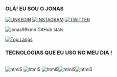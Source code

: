 ### OLÁ! EU SOU O JONAS 


[![LINKEDIN](https://img.shields.io/badge/LinkedIn-0077B5?style=for-the-badge&logo=linkedin&logoColor=white)](https://www.linkedin.com/in/jonas-desenvolvedor-web--369440151/) 
[![INSTAGRAM](https://img.shields.io/badge/Instagram-E4405F?style=for-the-badge&logo=instagram&logoColor=white)](https://www.instagram.com/jonasdevweb/)
[![TWITTER](https://img.shields.io/badge/Twitter-1DA1F2?style=for-the-badge&logo=twitter&logoColor=white)](https://twitter.com/jonas55373318)

![jonas99kmn GitHub stats](https://github-readme-stats.vercel.app/api?username=jonas99kmn&show_icons=true&theme=radical)

[![Top Langs](https://github-readme-stats.vercel.app/api/top-langs/?username=jonas99kmn&layout=donut-vertical)](https://github.com/anuraghazra/github-readme-stats)

### TECNOLOGIAS QUE EU USO NO  MEU DIA !
<div styler="display: inline__block"><br/>
<img alingn="center" alt="html5" src="https://img.shields.io/badge/HTML5-E34F26?style=for-the-badge&logo=html5&logoColor=white"/> <img alingn="center" alt="html5" src="https://img.shields.io/badge/CSS3-1572B6?style=for-the-badge&logo=css3&logoColor=white"/> <img alingn="center" alt="html5" src="https://img.shields.io/badge/JavaScript-323330?style=for-the-badge&logo=javascript&logoColor=F7DF1E"/><img alingn="center" alt="html5" src="https://img.shields.io/badge/AngularJS-E23237?style=for-the-badge&logo=angularjs&logoColor=white"/><img alingn="center" alt="html5" src="https://img.shields.io/badge/dogecoin-C2A633?style=for-the-badge&logo=dogecoin&logoColor=white"/>
</div
